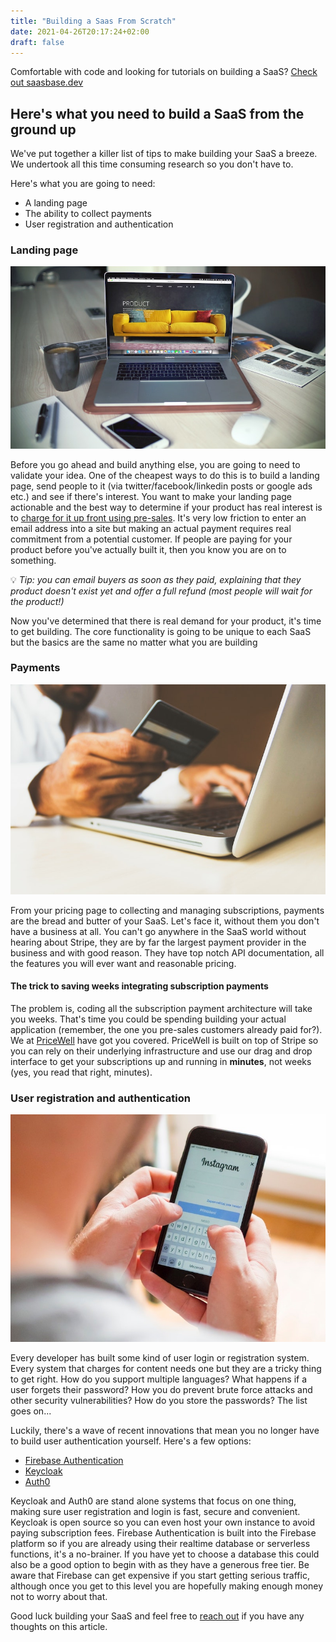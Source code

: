 ```yaml
---
title: "Building a Saas From Scratch"
date: 2021-04-26T20:17:24+02:00
draft: false
---
```


Comfortable with code and looking for tutorials on building a SaaS? [Check out saasbase.dev](https://saasbase.dev)

## Here's what you need to build a SaaS from the ground up

We've put together a killer list of tips to make building your SaaS a breeze. We undertook all this time consuming research so you don't have to.

Here's what you are going to need:

- A landing page
- The ability to collect payments
- User registration and authentication

### Landing page

![an open laptop displaying a product landing page. coffee cup and writing tools nearby](/img/laptop-landing-page.jpg)

Before you go ahead and build anything else, you are going to need to validate your idea. One of the cheapest ways to do this is to build a landing page, send people to it (via twitter/facebook/linkedin posts or google ads etc.) and see if there's interest. You want to make your landing page actionable and the best way to determine if your product has real interest is to [charge for it up front using pre-sales](https://saasbase.dev/guides/pre-sales/collect-pre-sales-revenue-from-early-adopters-using-the-stripe-api). It's very low friction to enter an email address into a site but making an actual payment requires real commitment from a potential customer. If people are paying for your product before you've actually built it, then you know you are on to something.

💡 *Tip: you can email buyers as soon as they paid, explaining that they product doesn't exist yet and offer a full refund (most people will wait for the product!)*

Now you've determined that there is real demand for your product, it's time to get building. The core functionality is going to be unique to each SaaS but the basics are the same no matter what you are building

### Payments

![hand holding a credit card near a laptop](/img/entering-credit-card.jpg)

From your pricing page to collecting and managing subscriptions, payments are the bread and butter of your SaaS. Let's face it, without them you don't have a business at all. You can't go anywhere in the SaaS world without hearing about Stripe, they are by far the largest payment provider in the business and with good reason. They have top notch API documentation, all the features you will ever want and reasonable pricing. 

#### The trick to saving weeks integrating subscription payments

The problem is, coding all the subscription payment architecture will take you weeks. That's time you could be spending building your actual application (remember, the one you pre-sales customers already paid for?). We at [PriceWell](https://www.pricewell.io) have got you covered. PriceWell is built on top of Stripe so you can rely on their underlying infrastructure and use our drag and drop interface to get your subscriptions up and running in **minutes**, not weeks (yes, you read that right, minutes).

### User registration and authentication

![person holding an iphone with thumbs poised to enter password](/img/login-to-instagram.jpg)

Every developer has built some kind of user login or registration system. Every system that charges for content needs one but they are a tricky thing to get right. How do you support multiple languages? What happens if a user forgets their password? How you do prevent brute force attacks and other security vulnerabilities? How do you store the passwords? The list goes on...

Luckily, there's a wave of recent innovations that mean you no longer have to build user authentication yourself. Here's a few options:

- [Firebase Authentication](https://firebase.google.com/docs/auth/)
- [Keycloak](https://www.keycloak.org/)
- [Auth0](https://auth0.com)

Keycloak and Auth0 are stand alone systems that focus on one thing, making sure user registration and login is fast, secure and convenient. Keycloak is open source so you can even host your own instance to avoid paying subscription fees. Firebase Authentication is built into the Firebase platform so if you are already using their realtime database or serverless functions, it's a no-brainer. If you have yet to choose a database this could also be a good option to begin with as they have a generous free tier. Be aware that Firebase can get expensive if you start getting serious traffic, although once you get to this level you are hopefully making enough money not to worry about that.

Good luck building your SaaS and feel free to <a href="javascript:$crisp.push(['do', 'chat:open']);"
                        class="text-blue-600 underline">reach out</a> if you have any thoughts on this article.